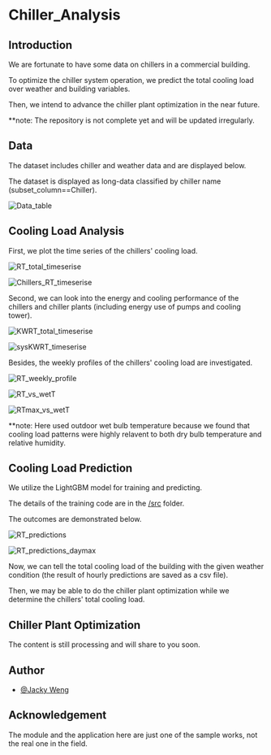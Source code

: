 # Chiller_Analysis

## Introduction
We are fortunate to have some data on chillers in a commercial building.

To optimize the chiller system operation, we predict the total cooling load over weather and building variables.

Then, we intend to advance the chiller plant optimization in the near future.

**note: The repository is not complete yet and will be updated irregularly.

## Data
The dataset includes chiller and weather data and are displayed below.

The dataset is displayed as long-data classified by chiller name (subset_column==Chiller).

![Data_table](https://github.com/JackyWeng526/Chiller_Analysis/blob/main/docs/Data_table.PNG)


## Cooling Load Analysis
First, we plot the time series of the chillers' cooling load.

![RT_total_timeserise](https://github.com/JackyWeng526/Chiller_Analysis/blob/main/docs/RT_total_timeserise.PNG)

![Chillers_RT_timeserise](https://github.com/JackyWeng526/Chiller_Analysis/blob/main/docs/Chillers_RT_timeserise.PNG)

Second, we can look into the energy and cooling performance of the chillers and chiller plants (including energy use of pumps and cooling tower).

![KWRT_total_timeserise](https://github.com/JackyWeng526/Chiller_Analysis/blob/main/docs/Chillers_performance_timeserise.PNG)

![sysKWRT_timeserise](https://github.com/JackyWeng526/Chiller_Analysis/blob/main/docs/System_performance_timeserise.PNG)

Besides, the weekly profiles of the chillers' cooling load are investigated.

![RT_weekly_profile](https://github.com/JackyWeng526/Chiller_Analysis/blob/main/docs/RT_weekly_profile.PNG)

![RT_vs_wetT](https://github.com/JackyWeng526/Chiller_Analysis/blob/main/docs/RT_vs_wetT.PNG)

![RTmax_vs_wetT](https://github.com/JackyWeng526/Chiller_Analysis/blob/main/docs/RTmax_vs_wetT.PNG)

**note: Here used outdoor wet bulb temperature because we found that cooling load patterns were highly relavent to both dry bulb temperature and relative humidity.

## Cooling Load Prediction
We utilize the LightGBM model for training and predicting.

The details of the training code are in the [/src](https://github.com/JackyWeng526/Chiller_Analysis/blob/main/src/Cooling_load_predict.py) folder.

The outcomes are demonstrated below.

![RT_predictions](https://github.com/JackyWeng526/Chiller_Analysis/blob/main/docs/RT_predictions.PNG)

![RT_predictions_daymax](https://github.com/JackyWeng526/Chiller_Analysis/blob/main/docs/RT_predictions_dailymax.PNG)

Now, we can tell the total cooling load of the building with the given weather condition (the result of hourly predictions are saved as a csv file).

Then, we may be able to do the chiller plant optimization while we determine the chillers' total cooling load.

## Chiller Plant Optimization
The content is still processing and will share to you soon.


## Author
- [@Jacky Weng](https://github.com/JackyWeng526)


## Acknowledgement
The module and the application here are just one of the sample works, not the real one in the field.
